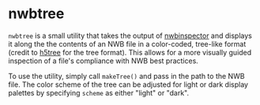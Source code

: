 # nwbtree
```nwbtree``` is a small utility that takes the output of [nwbinspector](https://github.com/NeurodataWithoutBorders/nwbinspector) and displays it along the the contents of an NWB file in a color-coded, tree-like format (credit to [h5tree](https://github.com/johnaparker/h5tree) for the tree format). This allows for a more visually guided inspection of a file's compliance with NWB best practices.

To use the utility, simply call ```makeTree()``` and pass in the path to the NWB file. The color scheme of the tree can be adjusted for light or dark display palettes by specifying ````scheme```` as either "light" or "dark".
